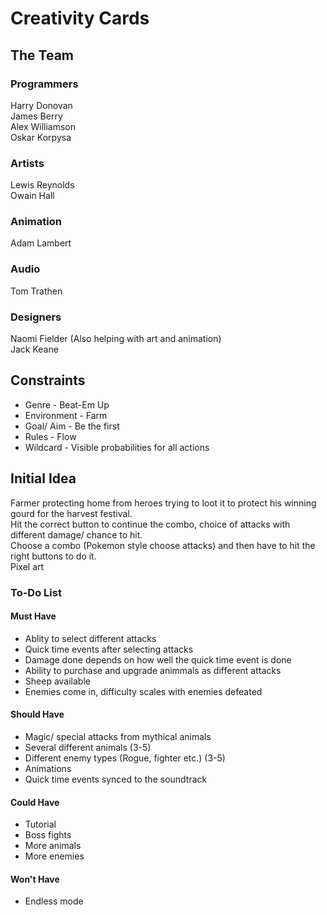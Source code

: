 # Creativity Cards

## The Team

### Programmers
Harry Donovan\
James Berry\
Alex Williamson\
Oskar Korpysa

### Artists
Lewis Reynolds\
Owain Hall

### Animation
Adam Lambert

### Audio
Tom Trathen

### Designers
Naomi Fielder (Also helping with art and animation)\
Jack Keane


## Constraints
* Genre - Beat-Em Up
* Environment - Farm
* Goal/ Aim - Be the first
* Rules - Flow
* Wildcard - Visible probabilities for all actions

## Initial Idea

Farmer protecting home from heroes trying to loot it to protect his winning gourd for the harvest festival.\
Hit the correct button to continue the combo, choice of attacks with different damage/ chance to hit.\
Choose a combo (Pokemon style choose attacks) and then have to hit the right buttons to do it.\
Pixel art

### To-Do List
#### Must Have
* Ablity to select different attacks
* Quick time events after selecting attacks
* Damage done depends on how well the quick time event is done 
* Ability to purchase and upgrade animmals as different attacks
* Sheep available
* Enemies come in, difficulty scales with enemies defeated

#### Should Have
* Magic/ special attacks from mythical animals
* Several different animals (3-5)
* Different enemy types (Rogue, fighter etc.) (3-5)
* Animations
* Quick time events synced to the soundtrack

#### Could Have
* Tutorial
* Boss fights
* More animals
* More enemies

#### Won't Have
* Endless mode
